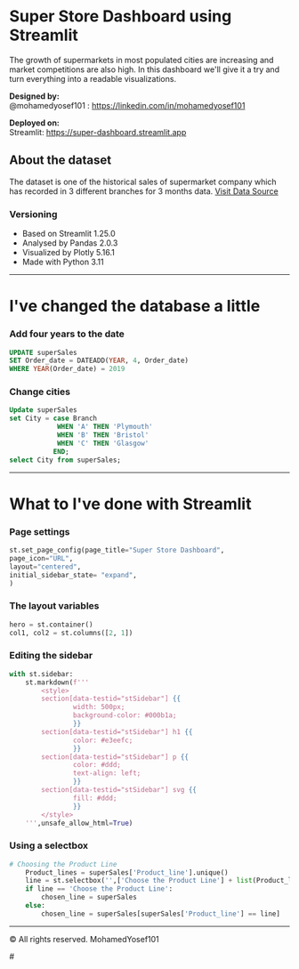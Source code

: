 # Super Store Dashboard using Streamlit
The growth of supermarkets in most populated cities are increasing and market competitions are also high. In this dashboard we'll give it a try and turn everything into a readable visualizations.

**Designed by:**
 <br>@mohamedyosef101 : https://linkedin.com/in/mohamedyosef101
 <br>
 
 **Deployed on:**
 <br> Streamlit: https://super-dashboard.streamlit.app

## About the dataset
The dataset is one of the historical sales of supermarket company which has recorded in 3 different branches for 3 months data.
[Visit Data Source](https://www.kaggle.com/datasets/aungpyaeap/supermarket-sales)


### Versioning
- Based on Streamlit 1.25.0
- Analysed by Pandas 2.0.3
- Visualized by Plotly 5.16.1
- Made with Python 3.11

<hr>

# I've changed the database a little

### **Add four years to the date**

```sql
UPDATE superSales
SET Order_date = DATEADD(YEAR, 4, Order_date)
WHERE YEAR(Order_date) = 2019
```

### **Change cities**

```sql
Update superSales
set City = case Branch
			WHEN 'A' THEN 'Plymouth'
            WHEN 'B' THEN 'Bristol'
            WHEN 'C' THEN 'Glasgow'
           END;
select City from superSales;
```

<hr>

# What to I've done with Streamlit
### Page settings

```python
st.set_page_config(page_title="Super Store Dashboard", 
page_icon="URL",
layout="centered",
initial_sidebar_state= "expand",
)
```

### The layout variables

```python
hero = st.container()
col1, col2 = st.columns([2, 1])
```

### Editing the sidebar

```python
with st.sidebar:
    st.markdown(f'''
        <style>
        section[data-testid="stSidebar"] {{
                width: 500px;
                background-color: #000b1a;
                }}
        section[data-testid="stSidebar"] h1 {{
                color: #e3eefc;
                }}
        section[data-testid="stSidebar"] p {{
                color: #ddd;
                text-align: left;
                }}
        section[data-testid="stSidebar"] svg {{
                fill: #ddd;
                }}
        </style>
    ''',unsafe_allow_html=True)
```

### Using a selectbox

```python
# Choosing the Product Line
    Product_lines = superSales['Product_line'].unique()
    line = st.selectbox('',['Choose the Product Line'] + list(Product_lines))
    if line == 'Choose the Product Line':
        chosen_line = superSales
    else:
        chosen_line = superSales[superSales['Product_line'] == line]
```
<div></div>

<hr>

<p>&copy; All rights reserved. MohamedYosef101</p>#
